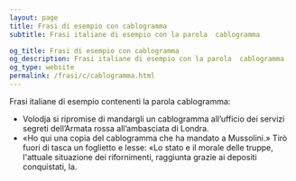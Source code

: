 ```yaml
---
layout: page
title: Frasi di esempio con cablogramma 
subtitle: Frasi italiane di esempio con la parola  cablogramma

og_title: Frasi di esempio con cablogramma 
og_description: Frasi italiane di esempio con la parola  cablogramma
og_type: website
permalink: /frasi/c/cablogramma.html
---
```


Frasi italiane di esempio contenenti la parola cablogramma:


- Volodja si ripromise di mandargli un cablogramma all’ufficio dei servizi segreti dell’Armata rossa all’ambasciata di Londra.
- «Ho qui una copia del cablogramma che ha mandato a Mussolini.» Tirò fuori di tasca un foglietto e lesse: «Lo stato e il morale delle truppe, l'attuale situazione dei rifornimenti, raggiunta grazie ai depositi conquistati, la.
